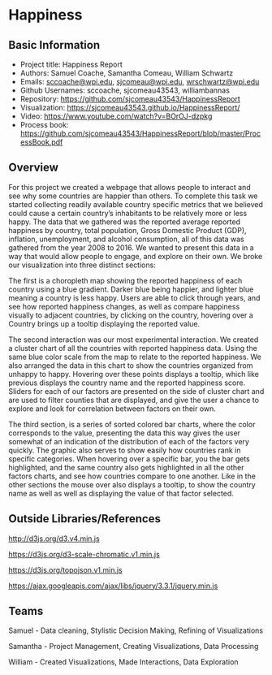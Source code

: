 Happiness
===

Basic Information
---
- Project title: Happiness Report
- Authors: Samuel Coache, Samantha Comeau, William Schwartz
- Emails: sccoache@wpi.edu, sjcomeau@wpi.edu, wrschwartz@wpi.edu
- Github Usernames: sccoache, sjcomeau43543, williambannas
- Repository: https://github.com/sjcomeau43543/HappinessReport
- Visualization: https://sjcomeau43543.github.io/HappinessReport/
- Video: https://www.youtube.com/watch?v=BOrOJ-dzpkg
- Process book: https://github.com/sjcomeau43543/HappinessReport/blob/master/ProcessBook.pdf

Overview
---
For this project we created a webpage that allows people to interact and see why some countries are happier than others. To complete this task we started collecting readily available country specific metrics that we believed  could cause a certain country’s inhabitants to be relatively more or less happy. The data that we gathered was the reported average reported happiness by country, total population, Gross Domestic Product (GDP), inflation, unemployment, and alcohol consumption, all of this data was gathered from the year 2008 to 2016. We wanted to present this data in a way that would allow people to engage, and explore on their own. We broke our visualization into three distinct sections:

The first is a choropleth map showing the reported happiness of each country using a blue gradient. Darker blue being happier, and lighter blue meaning a country is less happy. Users are able to click through years, and see how reported happiness changes, as well as compare happiness visually to adjacent countries, by clicking on the country, hovering over a Country brings up a tooltip displaying the reported value.

The second interaction was our most experimental interaction. We created a cluster chart of all the countries with reported happiness data. Using the same blue color scale from the map to relate to the reported happiness. We also arranged the data in this chart to show the countries organized from unhappy to happy. Hovering over these points displays a tooltip, which like previous displays the country name and the reported happiness score. Sliders for each of our factors are presented on the side of cluster chart and are used to filter counties that are displayed, and give the user a chance to explore and look for correlation between factors on their own.

The third section, is a series of sorted colored bar charts, where the color corresponds to the value, presenting the data this way gives the user somewhat of an indication of the distribution of each of the factors very quickly. The graphic also serves to show easily how countries rank in specific categories. When hovering over a specific bar, you the bar gets highlighted, and the same country also gets highlighted in all the other factors charts, and  see how countries compare to one another. Like in the other sections the mouse over also displays a tooltip, to show the country name as well as well as displaying the value of that factor selected.



Outside Libraries/References
---
http://d3js.org/d3.v4.min.js

https://d3js.org/d3-scale-chromatic.v1.min.js

https://d3js.org/topojson.v1.min.js

https://ajax.googleapis.com/ajax/libs/jquery/3.3.1/jquery.min.js

Teams
---
Samuel - Data cleaning, Stylistic Decision Making, Refining of Visualizations

Samantha - Project Management, Creating Visualizations, Data Processing

William - Created Visualizations, Made Interactions, Data Exploration
